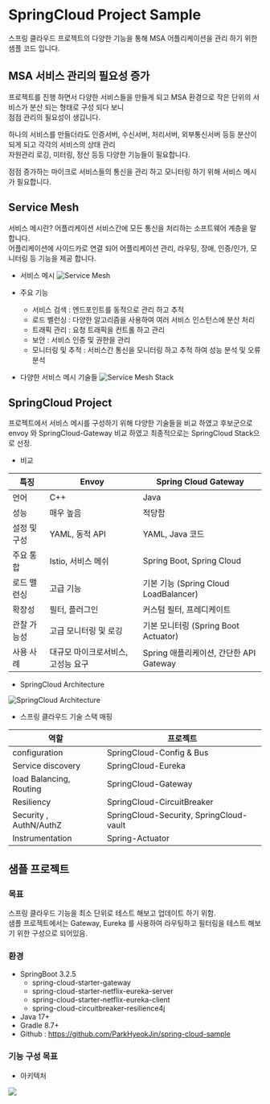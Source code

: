 # SpringCloud Project Sample

스프링 클라우드 프로젝트의 다양한 기능을 통해 MSA 어플리케이션을 관리 하기 위한 샘플 코드 입니다.

## MSA 서비스 관리의 필요성 증가

프로젝트를 진행 하면서 다양한 서비스들을 만들게 되고 MSA 환경으로 작은 단위의 서비스가 분산 되는 형태로 구성 되다 보니  
점점 관리의 필요성이 생깁니다.  

하나의 서비스를 만들더라도 인증서버, 수신서버, 처리서버, 외부통신서버 등등 분산이 되게 되고 각각의 서비스의 상태 관리  
자원관리 로깅, 미터링, 정산 등등 다양한 기능들이 필요합니다.

점점 증가하는 마이크로 서비스들의 통신을 관리 하고 모니터링 하기 위해 서비스 메시가 필요합니다.

## Service Mesh

서비스 메시란? 어플리케이션 서비스간에 모든 통신을 처리하는 소프트웨어 계층을 말합니다.  
어플리케이션에 사이드카로 연결 되어 어플리케이션 관리, 라우팅, 장애, 인증/인가, 모니터링 등 기능을 제공 합니다.

* 서비스 메시
![Service Mesh](https://github.com/ParkHyeokJin/CodingTestRepo/assets/19565772/93aaf7c2-f73c-415b-a056-eb72c3ec281a)


* 주요 기능
  * 서비스 검색 : 엔드포인트를 동적으로 관리 하고 추적
  * 로드 벨런싱 : 다양한 알고리즘을 사용하여 여러 서비스 인스턴스에 분산 처리
  * 트래픽 관리 : 요청 트래픽을 컨트롤 하고 관리
  * 보안 : 서비스 인증 및 권한을 관리
  * 모니터링 및 추적 : 서비스간 통신을 모니터링 하고 추적 하여 성능 분석 및 오류 분석


* 다양한 서비스 메시 기술들
![Service Mesh Stack](https://github.com/ParkHyeokJin/CodingTestRepo/assets/19565772/7448f5d9-12a1-4833-a076-4e5ebda6b03b)

## SpringCloud Project

프로젝트에서 서비스 메시를 구성하기 위해 다양한 기술들을 비교 하였고 후보군으로 envoy 와 SpringCloud-Gateway 비교 하였고 최종적으로는 SpringCloud Stack으로 선정.


* 비교

| 특징      |	Envoy	|Spring Cloud Gateway|
|---------|---|---|
| 언어      |	C++|	Java|
| 성능      |	매우 높음|	적당함|
| 설정 및 구성 |	YAML, 동적 API|	YAML, Java 코드|
| 주요 통합   |	Istio, 서비스 메쉬|	Spring Boot, Spring Cloud|
| 로드 밸런싱  |	고급 기능|	기본 기능 (Spring Cloud LoadBalancer)|
| 확장성     |	필터, 플러그인|	커스텀 필터, 프레디케이트|
| 관찰 가능성  |	고급 모니터링 및 로깅|	기본 모니터링 (Spring Boot Actuator)|
| 사용 사례   |	대규모 마이크로서비스, 고성능 요구|	Spring 애플리케이션, 간단한 API Gateway|

* SpringCloud Architecture

![SpringCloud Architecture](https://github.com/ParkHyeokJin/CodingTestRepo/assets/19565772/e070ec12-cd00-46ef-a818-04333437d990)

* 스프링 클라우드 기술 스택 매핑

| 역할                      | 프로젝트                                     |
|-------------------------|------------------------------------------|
| configuration| SpringCloud-Config & Bus                                         |
| Service discovery       | SpringCloud-Eureka                       |
| load Balancing, Routing | SpringCloud-Gateway                      |
| Resiliency              | SpringCloud-CircuitBreaker               |
| Security , AuthN/AuthZ  | SpringCloud-Security, SpringCloud-vault  |
| Instrumentation              | Spring-Actuator                          |

## 샘플 프로젝트

### 목표 

스프링 클라우드 기능을 최소 단위로 테스트 해보고 업데이트 하기 위함.  
샘플 프로젝트에서는 Gateway, Eureka 를 사용하여 라우팅하고 필터링을 테스트 해보기 위한 구성으로 되어있음.

### 환경

* SpringBoot 3.2.5
  * spring-cloud-starter-gateway
  * spring-cloud-starter-netflix-eureka-server
  * spring-cloud-starter-netflix-eureka-client
  * spring-cloud-circuitbreaker-resilience4j
* Java 17+
* Gradle 8.7+
* Github : https://github.com/ParkHyeokJin/spring-cloud-sample

### 기능 구성 목표

* 아키텍처

![](https://github.com/ParkHyeokJin/spring-cloud-sample/assets/19565772/6c47f69e-08cb-46b0-a0f2-517e555ab2ac)



